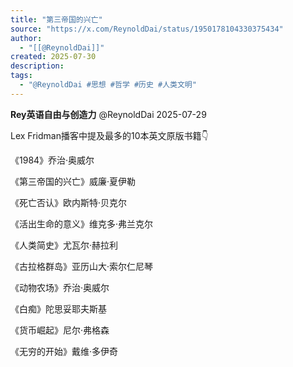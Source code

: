 ```yaml
---
title: "第三帝国的兴亡"
source: "https://x.com/ReynoldDai/status/1950178104330375434"
author:
  - "[[@ReynoldDai]]"
created: 2025-07-30
description:
tags:
  - "@ReynoldDai #思想 #哲学 #历史 #人类文明"
---
```

**Rey英语自由与创造力** @ReynoldDai 2025-07-29

Lex Fridman播客中提及最多的10本英文原版书籍👇

《1984》乔治·奥威尔

《第三帝国的兴亡》威廉·夏伊勒

《死亡否认》欧内斯特·贝克尔

《活出生命的意义》维克多·弗兰克尔

《人类简史》尤瓦尔·赫拉利

《古拉格群岛》亚历山大·索尔仁尼琴

《动物农场》乔治·奥威尔

《白痴》陀思妥耶夫斯基

《货币崛起》尼尔·弗格森

《无穷的开始》戴维·多伊奇